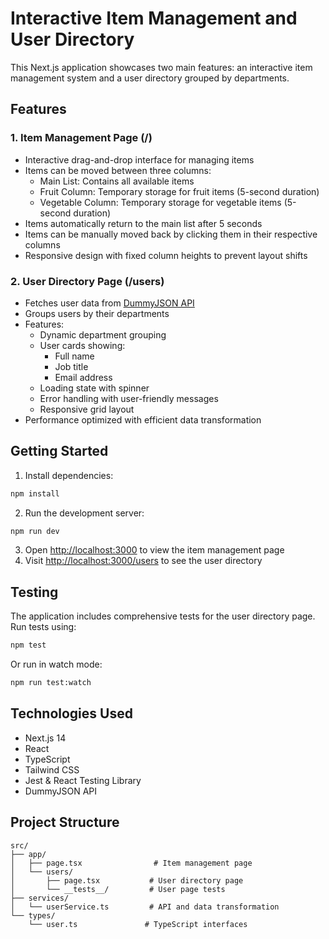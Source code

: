 # Interactive Item Management and User Directory

This Next.js application showcases two main features: an interactive item management system and a user directory grouped by departments.

## Features

### 1. Item Management Page (/)

- Interactive drag-and-drop interface for managing items
- Items can be moved between three columns:
  - Main List: Contains all available items
  - Fruit Column: Temporary storage for fruit items (5-second duration)
  - Vegetable Column: Temporary storage for vegetable items (5-second duration)
- Items automatically return to the main list after 5 seconds
- Items can be manually moved back by clicking them in their respective columns
- Responsive design with fixed column heights to prevent layout shifts

### 2. User Directory Page (/users)

- Fetches user data from [DummyJSON API](https://dummyjson.com/users)
- Groups users by their departments
- Features:
  - Dynamic department grouping
  - User cards showing:
    - Full name
    - Job title
    - Email address
  - Loading state with spinner
  - Error handling with user-friendly messages
  - Responsive grid layout
- Performance optimized with efficient data transformation

## Getting Started

1. Install dependencies:

```bash
npm install
```

2. Run the development server:

```bash
npm run dev
```

3. Open [http://localhost:3000](http://localhost:3000) to view the item management page
4. Visit [http://localhost:3000/users](http://localhost:3000/users) to see the user directory

## Testing

The application includes comprehensive tests for the user directory page. Run tests using:

```bash
npm test
```

Or run in watch mode:

```bash
npm run test:watch
```

## Technologies Used

- Next.js 14
- React
- TypeScript
- Tailwind CSS
- Jest & React Testing Library
- DummyJSON API

## Project Structure

```
src/
├── app/
│   ├── page.tsx                # Item management page
│   └── users/
│       ├── page.tsx           # User directory page
│       └── __tests__/         # User page tests
├── services/
│   └── userService.ts         # API and data transformation
└── types/
    └── user.ts               # TypeScript interfaces
```
